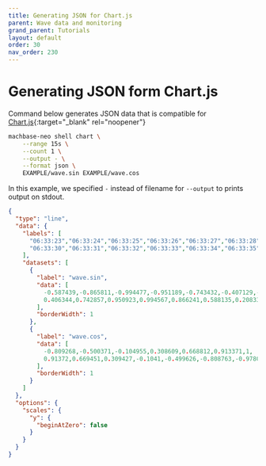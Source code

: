 ```yaml
---
title: Generating JSON for Chart.js
parent: Wave data and monitoring
grand_parent: Tutorials
layout: default
order: 30
nav_order: 230
---
```


# Generating JSON form Chart.js

Command below generates JSON data that is compatible for [Chart.js](https://www.chartjs.org/docs/latest/){:target="_blank" rel="noopener"}

```sh
machbase-neo shell chart \
    --range 15s \
    --count 1 \
    --output - \
    --format json \
    EXAMPLE/wave.sin EXAMPLE/wave.cos
```

In this example, we specified `-` instead of filename for `--output` to prints output on stdout.

```json
{
  "type": "line",
  "data": {
    "labels": [
      "06:33:23","06:33:24","06:33:25","06:33:26","06:33:27","06:33:28","06:33:29",
      "06:33:30","06:33:31","06:33:32","06:33:33","06:33:34","06:33:35","06:33:36"
    ],
    "datasets": [
      {
        "label": "wave.sin",
        "data": [
          -0.587439,-0.865811,-0.994477,-0.951189,-0.743432,-0.407129,-0.00043,
          0.406344,0.742857,0.950923,0.994567,0.866241,0.588135,0.208335
        ],
        "borderWidth": 1
      },
      {
        "label": "wave.cos",
        "data": [
          -0.809268,-0.500371,-0.104955,0.308609,0.668812,0.913371,1,
          0.91372,0.669451,0.309427,-0.1041,-0.499626,-0.808763,-0.978058
        ],
        "borderWidth": 1
      }
    ]
  },
  "options": {
    "scales": {
      "y": {
        "beginAtZero": false
      }
    }
  }
}
```

